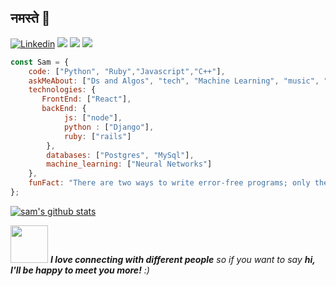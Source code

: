 ## नमस्ते 🙏
[![Linkedin](https://img.shields.io/badge/-LinkedIn-222222?style=flat-square&logo=Linkedin&logoColor=white&link=https://www.linkedin.com/in/01naveenv/)](https://www.linkedin.com/in/yug-gurnani-2595121aa/)
[![](https://img.shields.io/badge/GeeksforGeeks-yuggurnani-darkgreen)](https://auth.geeksforgeeks.org/user/yuggurnani091/practice/)
[![](https://img.shields.io/badge/Hackerrank-yuggurnani-white)](https://www.hackerrank.com/yug_gurnani091/)
[![](https://img.shields.io/badge/Gmail-yug.gurnani091@gmail.com-red)](https://mail.google.com/mail/u/0/?tab=km#inbox)

```javascript
const Sam = {
    code: ["Python", "Ruby","Javascript","C++"],
    askMeAbout: ["Ds and Algos", "tech", "Machine Learning", "music", "Django", "Fitness"],
    technologies: {
       FrontEnd: ["React"],
       backEnd: {
            js: ["node"],
            python : ["Django"],
            ruby: ["rails"]
        },
        databases: ["Postgres", "MySql"],
        machine_learning: ["Neural Networks"]
    },
    funFact: "There are two ways to write error-free programs; only the third one works"
};
```
[![sam's github stats](https://github-readme-stats.vercel.app/api?username=sam0000-cmd&show_icons=true&theme=merko&hide=["contribs","issues"])](https://github.com/sam0000-cmd)

<img src="https://media.giphy.com/media/LnQjpWaON8nhr21vNW/giphy.gif" width="60"> <em><b>I love connecting with different people</b> so if you want to say <b>hi, I'll be happy to meet you more!</b> :)</em>














